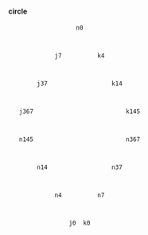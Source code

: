 #### circle
                       n0



                 j7          k4



            j37                  k14



       j367                          k145



       n145                          n367



            n14                  n37



                 n4          n7



                     j0  k0

